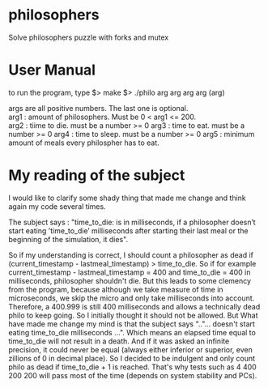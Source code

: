 # philosophers
Solve philosophers puzzle with forks and mutex


# User Manual
to run the program, type
$> make
$> ./philo arg arg arg arg (arg)

args are all positive numbers. The last one is optional.  
arg1 : amount of philosophers. Must be 0 < arg1 <= 200.  
arg2 : tiime to die. must be a number >= 0
arg3 : time to eat. must be a number >= 0
arg4 : time to sleep. must be a number >= 0
arg5 : minimum amount of meals every philospher has to eat.  

# My reading of the subject
I would like to clarify some shady thing that made me change and think again my code several times.

The subject says :
"time_to_die: is in milliseconds, if a philosopher doesn’t start eating ’time_to_die’ milliseconds after starting their last meal or the beginning of the simulation, it dies".

So if my understanding is correct, I should count a philosopher as dead if (current_timestamp - lastmeal_timestamp) > time_to_die.
So if for example current_timestamp - lastmeal_timestamp = 400 and time_to_die = 400 in milliseconds, philosopher shouldn't die.
But this leads to some clemency from the program, because although we take measure of time in microseconds, we skip the micro and only take milliseconds into account.
Therefore, a 400.999 is still 400 milliseconds and allows a technically dead philo to keep going.
So I initially thought it should not be allowed.
But What have made me change my mind is that the subject says ".."... doesn't start eating time_to_die milliseconds ...". Which means an elapsed time equal to time_to_die will not result in a death.
And if it was asked an infinite precision, it could never be equal (always either inferior or superior, even zillions of 0 in decimal place).
So I decided to be indulgent and only count philo as dead if time_to_die + 1 is reached.
That's why tests such as 4 400 200 200 will pass most of the time (depends on system stability and PCs).
